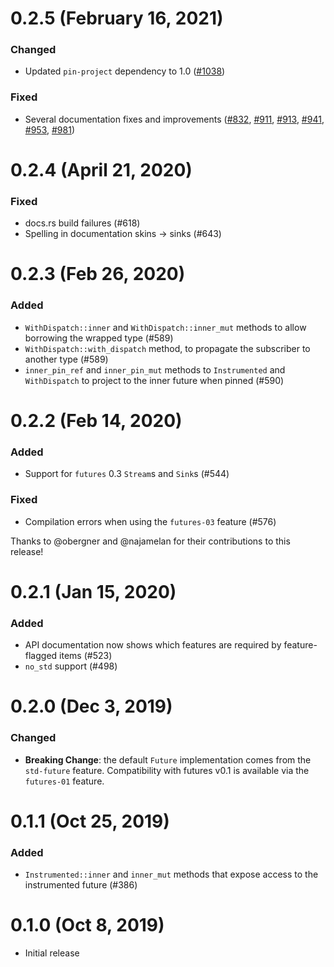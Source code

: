 # 0.2.5 (February 16, 2021)

### Changed

- Updated `pin-project` dependency to 1.0 ([#1038])

### Fixed

- Several documentation fixes and improvements ([#832], [#911], [#913], [#941],
  [#953], [#981])

[#1038]: https://github.com/tokio-rs/tracing/pulls/1038
[#832]: https://github.com/tokio-rs/tracing/pulls/832
[#911]: https://github.com/tokio-rs/tracing/pulls/911
[#913]: https://github.com/tokio-rs/tracing/pulls/913
[#941]: https://github.com/tokio-rs/tracing/pulls/941
[#953]: https://github.com/tokio-rs/tracing/pulls/953
[#981]: https://github.com/tokio-rs/tracing/pulls/981
# 0.2.4 (April 21, 2020)

### Fixed

- docs.rs build failures (#618)
- Spelling in documentation skins -> sinks (#643)

# 0.2.3 (Feb 26, 2020)

### Added

- `WithDispatch::inner` and `WithDispatch::inner_mut` methods to allow borrowing
  the wrapped type (#589)
- `WithDispatch::with_dispatch` method, to propagate the subscriber to another
  type (#589)
- `inner_pin_ref` and `inner_pin_mut` methods to `Instrumented` and
  `WithDispatch` to project to the inner future when pinned (#590)

# 0.2.2 (Feb 14, 2020)

### Added

- Support for `futures` 0.3 `Stream`s and `Sink`s (#544)

### Fixed

- Compilation errors when using the `futures-03` feature (#576)

Thanks to @obergner and @najamelan for their contributions to this release!

# 0.2.1 (Jan 15, 2020)

### Added

- API documentation now shows which features are required by feature-flagged items (#523)
- `no_std` support (#498)

# 0.2.0 (Dec 3, 2019)

### Changed

- **Breaking Change**: the default `Future` implementation comes from the `std-future` feature.
  Compatibility with futures v0.1 is available via the `futures-01` feature.

# 0.1.1 (Oct 25, 2019)

### Added

- `Instrumented::inner` and `inner_mut` methods that expose access to the
  instrumented future (#386)

# 0.1.0 (Oct 8, 2019)

- Initial release
